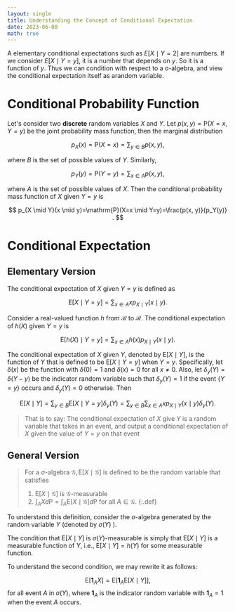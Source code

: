 ```yaml
---
layout: single
title: Understanding the Concept of Conditional Expectation
date: 2023-06-08
math: true
---
```


A elementary conditional expectations such as $E[X \mid Y=2]$  are numbers. If we consider $E[X \mid Y=y]$, it is a number that depends on $y$. So it is a function of $y$. Thus we can condition with respect to a σ-algebra, and view the conditional expectation itself as arandom variable.
# Conditional Probability Function
Let's consider two **discrete** random variables $X$ and $Y$.
Let $p(x, y)=\mathrm{P}(X=x, Y=y)$ be the joint probability mass function, then the marginal distribution

$$
p_X(x)=\mathrm{P}(X=x)=\sum_{y \in B} p(x, y),
$$

where $B$ is the set of possible values of $Y$.
Similarly,

$$
p_Y(y)=\mathrm{P}(Y=y)=\sum_{x \in A} p(x, y),
$$

where $A$ is the set of possible values of $X$.
Then the conditional probability mass function of $X$ given $Y=y$ is

$$
p_{X \mid Y}(x \mid y)=\mathrm{P}(X=x \mid Y=y)=\frac{p(x, y)}{p_Y(y)} .
$$

# Conditional Expectation
## Elementary Version
The conditional expectation of $X$ given $Y=y$ is defined as

$$
\mathrm{E}[X \mid Y=y]=\sum_{x \in A} x p_{X \mid Y}(x \mid y) .
$$

Consider a real-valued function $h$ from $\mathcal{R}$ to $\mathcal{R}$.
The conditional expectation of $h(X)$ given $Y=y$ is

$$
\mathrm{E}[h(X) \mid Y=y]=\sum_{x \in A} h(x) p_{X \mid Y}(x \mid y) .
$$

The conditional expectation of $X$ given $Y$, denoted by $\mathrm{E}[X \mid Y]$, is the function of $Y$ that is defined to be $\mathrm{E}[X \mid Y=y]$ when $Y=y$.
Specifically, let $\delta(x)$ be the function with $\delta(0)=1$ and $\delta(x)=0$ for all $x \neq 0$.
Also, let $\delta_y(Y)=\delta(Y-y)$ be the indicator random variable such that $\delta_y(Y)=1$ if the event $\{Y=y\}$ occurs and $\delta_y(Y)=0$ otherwise.
Then

$$
\mathrm{E}[X \mid Y]=\sum_{y \in B} \mathrm{E}[X \mid Y=y] \delta_y(Y)=\sum_{y \in B} \sum_{x \in A} x p_{X \mid Y}(x \mid y) \delta_y(Y) .
$$
> That is to say:  The conditional expectation of $X$ give $Y$ is a random variable that takes in an event, and output a conditional expectation of $X$ given the value of $Y = y$ on that event

## General Version

> For a $\sigma$-algebra $\mathcal{G}, \mathrm{E}[X \mid \mathcal{G}]$ is defined to be the random variable that satisfies
> 1. $\mathrm{E}[X \mid \mathcal{G}]$ is $\mathcal{G}$-measurable
> 2. $\int_A X d \mathrm{P}=\int_A \mathrm{E}[X \mid \mathcal{G}] d \mathrm{P}$ for all $A \in \mathcal{G}$.
{:.def}

To understand this definition, consider the $\sigma$-algebra generated by the random variable $Y$ (denoted by $\sigma(Y)$ ).

The condition that $\mathrm{E}[X \mid Y]$ is $\sigma(Y)$-measurable is simply that $\mathrm{E}[X \mid Y]$ is a measurable function of $Y$, i.e., $\mathrm{E}[X \mid Y]=h(Y)$ for some measurable function.

To understand the second condition, we may rewrite it as follows:

$$
\mathrm{E}\left[\mathbf{1}_A X\right]=\mathrm{E}\left[\mathbf{1}_A \mathrm{E}[X \mid Y]\right],
$$
for all event $A$ in $\sigma(Y)$, where $\mathbf{1}_A$ is the indicator random variable with $\mathbf{1}_A=1$ when the event $A$ occurs.